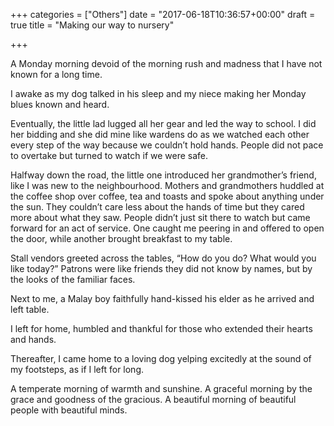 +++
categories = ["Others"]
date = "2017-06-18T10:36:57+00:00"
draft = true
title = "Making our way to nursery"

+++


A Monday morning devoid of the morning rush and madness that I have not known for a long time.

I awake as my dog talked in his sleep and my niece making her Monday blues known and heard.

Eventually, the little lad lugged all her gear and led the way to school. I did her bidding and she did mine like wardens do as we watched each other every step of the way because we couldn’t hold hands. People did not pace to overtake but turned to watch if we were safe.

Halfway down the road, the little one introduced her grandmother’s friend, like I was new to the neighbourhood. Mothers and grandmothers huddled at the coffee shop over coffee, tea and toasts and spoke about anything under the sun. They couldn’t care less about the hands of time but they cared more about what they saw. People didn’t just sit there to watch but came forward for an act of service. One caught me peering in and offered to open the door, while another brought breakfast to my table.

Stall vendors greeted across the tables, “How do you do? What would you like today?” Patrons were like friends they did not know by names, but by the looks of the familiar faces.

Next to me, a Malay boy faithfully hand-kissed his elder as he arrived and left table.

I left for home, humbled and thankful for those who extended their hearts and hands.

Thereafter, I came home to a loving dog yelping excitedly at the sound of my footsteps, as if I left for long.

A temperate morning of warmth and sunshine. A graceful morning by the grace and goodness of the gracious. A beautiful morning of beautiful people with beautiful minds.